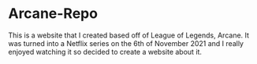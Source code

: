 # Arcane-Repo
This is a website that I created based off of League of Legends, Arcane. It was turned into a Netflix series on the 6th of November 2021 and I really enjoyed watching it so decided to create a website about it.
